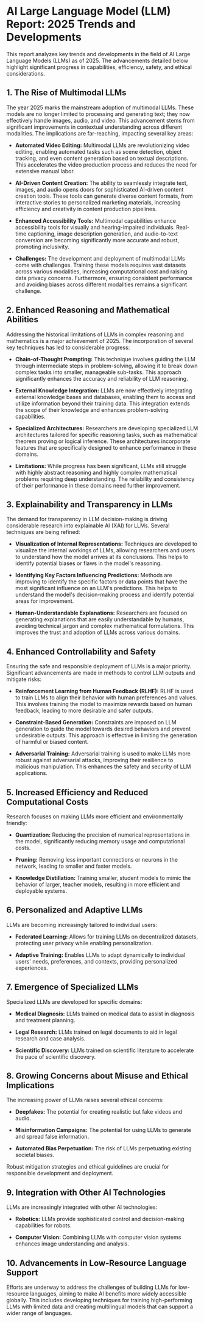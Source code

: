 # AI Large Language Model (LLM) Report: 2025 Trends and Developments

This report analyzes key trends and developments in the field of AI Large Language Models (LLMs) as of 2025.  The advancements detailed below highlight significant progress in capabilities, efficiency, safety, and ethical considerations.

## 1. The Rise of Multimodal LLMs

The year 2025 marks the mainstream adoption of multimodal LLMs.  These models are no longer limited to processing and generating text; they now effectively handle images, audio, and video.  This advancement stems from significant improvements in contextual understanding across different modalities.  The implications are far-reaching, impacting several key areas:

* **Automated Video Editing:** Multimodal LLMs are revolutionizing video editing, enabling automated tasks such as scene detection, object tracking, and even content generation based on textual descriptions.  This accelerates the video production process and reduces the need for extensive manual labor.

* **AI-Driven Content Creation:**  The ability to seamlessly integrate text, images, and audio opens doors for sophisticated AI-driven content creation tools.  These tools can generate diverse content formats, from interactive stories to personalized marketing materials, increasing efficiency and creativity in content production pipelines.

* **Enhanced Accessibility Tools:**  Multimodal capabilities enhance accessibility tools for visually and hearing-impaired individuals.  Real-time captioning, image description generation, and audio-to-text conversion are becoming significantly more accurate and robust, promoting inclusivity.

* **Challenges:**  The development and deployment of multimodal LLMs come with challenges.  Training these models requires vast datasets across various modalities, increasing computational cost and raising data privacy concerns.  Furthermore, ensuring consistent performance and avoiding biases across different modalities remains a significant challenge.


## 2. Enhanced Reasoning and Mathematical Abilities

Addressing the historical limitations of LLMs in complex reasoning and mathematics is a major achievement of 2025.  The incorporation of several key techniques has led to considerable progress:

* **Chain-of-Thought Prompting:**  This technique involves guiding the LLM through intermediate steps in problem-solving, allowing it to break down complex tasks into smaller, manageable sub-tasks. This approach significantly enhances the accuracy and reliability of LLM reasoning.

* **External Knowledge Integration:**  LLMs are now effectively integrating external knowledge bases and databases, enabling them to access and utilize information beyond their training data.  This integration extends the scope of their knowledge and enhances problem-solving capabilities.

* **Specialized Architectures:**  Researchers are developing specialized LLM architectures tailored for specific reasoning tasks, such as mathematical theorem proving or logical inference.  These architectures incorporate features that are specifically designed to enhance performance in these domains.

* **Limitations:**  While progress has been significant, LLMs still struggle with highly abstract reasoning and highly complex mathematical problems requiring deep understanding.  The reliability and consistency of their performance in these domains need further improvement.


## 3. Explainability and Transparency in LLMs

The demand for transparency in LLM decision-making is driving considerable research into explainable AI (XAI) for LLMs.  Several techniques are being refined:

* **Visualization of Internal Representations:** Techniques are developed to visualize the internal workings of LLMs, allowing researchers and users to understand how the model arrives at its conclusions.  This helps to identify potential biases or flaws in the model's reasoning.

* **Identifying Key Factors Influencing Predictions:**  Methods are improving to identify the specific factors or data points that have the most significant influence on an LLM's predictions.  This helps to understand the model's decision-making process and identify potential areas for improvement.

* **Human-Understandable Explanations:**  Researchers are focused on generating explanations that are easily understandable by humans, avoiding technical jargon and complex mathematical formulations.  This improves the trust and adoption of LLMs across various domains.


## 4. Enhanced Controllability and Safety

Ensuring the safe and responsible deployment of LLMs is a major priority.  Significant advancements are made in methods to control LLM outputs and mitigate risks:

* **Reinforcement Learning from Human Feedback (RLHF):**  RLHF is used to train LLMs to align their behavior with human preferences and values.  This involves training the model to maximize rewards based on human feedback, leading to more desirable and safer outputs.

* **Constraint-Based Generation:**  Constraints are imposed on LLM generation to guide the model towards desired behaviors and prevent undesirable outputs. This approach is effective in limiting the generation of harmful or biased content.

* **Adversarial Training:**  Adversarial training is used to make LLMs more robust against adversarial attacks, improving their resilience to malicious manipulation.  This enhances the safety and security of LLM applications.


## 5. Increased Efficiency and Reduced Computational Costs

Research focuses on making LLMs more efficient and environmentally friendly:

* **Quantization:**  Reducing the precision of numerical representations in the model, significantly reducing memory usage and computational costs.

* **Pruning:**  Removing less important connections or neurons in the network, leading to smaller and faster models.

* **Knowledge Distillation:**  Training smaller, student models to mimic the behavior of larger, teacher models, resulting in more efficient and deployable systems.


## 6. Personalized and Adaptive LLMs

LLMs are becoming increasingly tailored to individual users:

* **Federated Learning:**  Allows for training LLMs on decentralized datasets, protecting user privacy while enabling personalization.

* **Adaptive Training:**  Enables LLMs to adapt dynamically to individual users' needs, preferences, and contexts, providing personalized experiences.


## 7. Emergence of Specialized LLMs

Specialized LLMs are developed for specific domains:

* **Medical Diagnosis:**  LLMs trained on medical data to assist in diagnosis and treatment planning.

* **Legal Research:**  LLMs trained on legal documents to aid in legal research and case analysis.

* **Scientific Discovery:**  LLMs trained on scientific literature to accelerate the pace of scientific discovery.


## 8. Growing Concerns about Misuse and Ethical Implications

The increasing power of LLMs raises several ethical concerns:

* **Deepfakes:**  The potential for creating realistic but fake videos and audio.

* **Misinformation Campaigns:**  The potential for using LLMs to generate and spread false information.

* **Automated Bias Perpetuation:**  The risk of LLMs perpetuating existing societal biases.

Robust mitigation strategies and ethical guidelines are crucial for responsible development and deployment.


## 9. Integration with Other AI Technologies

LLMs are increasingly integrated with other AI technologies:

* **Robotics:**  LLMs provide sophisticated control and decision-making capabilities for robots.

* **Computer Vision:**  Combining LLMs with computer vision systems enhances image understanding and analysis.


## 10. Advancements in Low-Resource Language Support

Efforts are underway to address the challenges of building LLMs for low-resource languages, aiming to make AI benefits more widely accessible globally.  This includes developing techniques for training high-performing LLMs with limited data and creating multilingual models that can support a wider range of languages.
